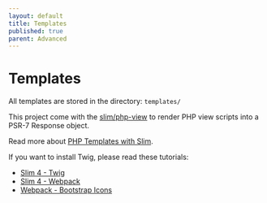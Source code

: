 ```yaml
---
layout: default
title: Templates
published: true
parent: Advanced
---
```


# Templates

All templates are stored in the directory: `templates/`

This project come with the [slim/php-view](https://github.com/slimphp/PHP-View)
to render PHP view scripts into a PSR-7 Response object.

Read more about [PHP Templates with Slim](https://odan.github.io/2020/12/09/slim4-php-view.html).

If you want to install Twig, please read these tutorials:

* [Slim 4 - Twig](https://odan.github.io/2020/04/17/slim4-twig-templates.html)
* [Slim 4 - Webpack](https://odan.github.io/2019/09/21/slim4-compiling-assets-with-webpack.html)
* [Webpack - Bootstrap Icons](https://odan.github.io/2021/01/07/webpack-bootstrap-icons.html)
